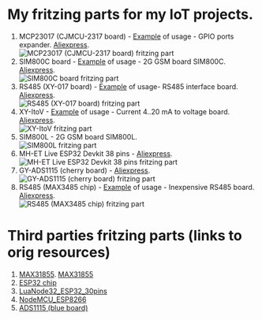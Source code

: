 # My fritzing parts for my IoT projects.

1. MCP23017 (CJMCU-2317 board)  - [Example](http://www.bizkit.ru/2019/02/20/12466/) of usage - GPIO ports expander. [Aliexpress](http://ali.pub/314jkh).  
![MCP23017 (CJMCU-2317 board) fritzing part](https://github.com/Warlib1975/Fritzing-parts/blob/master/images/CJMCU2317-MCP23017.jpg?raw=true)
2. SIM800C board                - [Example](http://www.bizkit.ru/2019/02/05/11989/) of usage - 2G GSM board SIM800C. [Aliexpress](http://ali.pub/336m90).  
![SIM800C board fritzing part](https://github.com/Warlib1975/Fritzing-parts/blob/master/images/SIM800C.jpg?raw=true)
3. RS485 (XY-017 board)         - [Example](http://www.bizkit.ru/2019/01/23/11734/) of usage- RS485 interface board. [Aliexpress](http://ali.pub/3148q8).    
![RS485 (XY-017 board) fritzing part](https://github.com/Warlib1975/Fritzing-parts/blob/master/images/RS485_XY-017.jpg?raw=true)
4. XY-ItoV                      - [Example](http://www.bizkit.ru/2019/03/04/12742/) of usage - Current 4..20 mA to voltage board. [Aliexpress](http://ali.pub/313dyv).  
![XY-ItoV fritzing part](https://github.com/Warlib1975/Fritzing-parts/blob/master/images/XY-ITOV.jpg?raw=true)
5. SIM800L                      - 2G GSM board SIM800L.  
![SIM800L fritzing part](https://github.com/Warlib1975/Fritzing-parts/blob/master/images/SIM800L.jpg?raw=true)
6. MH-ET Live ESP32 Devkit 38 pins - [Aliexpress](http://ali.pub/37cojk).  
![MH-ET Live ESP32 Devkit 38 pins fritzing part](https://github.com/Warlib1975/Fritzing-parts/blob/master/images/MH-ET_LIVE_ESP32_DEVKIT_38_pins.jpg?raw=true)
7. GY-ADS1115 (cherry board)    - [Aliexpress](http://ali.pub/312tet).  
![GY-ADS1115 (cherry board) fritzing part](https://github.com/Warlib1975/Fritzing-parts/blob/master/images/ADS1115_cherry_board.jpg?raw=true)
8. RS485 (MAX3485 chip)			- [Example](http://www.bizkit.ru/en/2019/02/21/12563/) of usage - Inexpensive RS485 board. [Aliexpress](http://ali.pub/343066).  
![RS485 (MAX3485 chip) fritzing part](https://github.com/Warlib1975/Fritzing-parts/blob/master/images/RS485%20module%20MAX485.jpg?raw=true)

# Third parties fritzing parts (links to orig resources)
1. [MAX31855](https://github.com/adafruit/Fritzing-Library/blob/master/parts/Adafruit%20Thermocouple%20Amplifier%20MAX31855.fzpz). [MAX31855](https://github.com/SV-Zanshin/MAX31855/tree/master/Fritzing)
2. [ESP32 chip](https://github.com/troelssiggaard/ESP32-fritzing-module)
3. [LuaNode32_ESP32_30pins](https://github.com/TD-er/fritzing-parts/tree/master/LuaNode32_ESP32)
4. [NodeMCU_ESP8266](https://github.com/TD-er/fritzing-parts/tree/master/nodemcu-v1.0)
5. [ADS1115 (blue board)](https://github.com/adafruit/Fritzing-Library/blob/master/parts/Adafruit%20ADS1115%2016Bit%20I2C%20ADC.fzpz)

